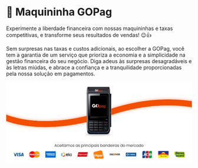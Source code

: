 # 📲 Maquininha GOPag

Experimente a liberdade financeira com nossas maquininhas e taxas competitivas, e transforme seus resultados de vendas! 😉👍

Sem surpresas nas taxas e custos adicionais, ao escolher a GOPag, você tem a garantia de um serviço que prioriza a economia e a simplicidade na gestão financeira do seu negócio. Diga adeus às surpresas desagradáveis e às letras miúdas, e abrace a confiança e a tranquilidade proporcionadas pela nossa solução em pagamentos.

![maquininha\_banner\_apresentacao](../assets/prints/maquininha_banner_apresentacao.png)
